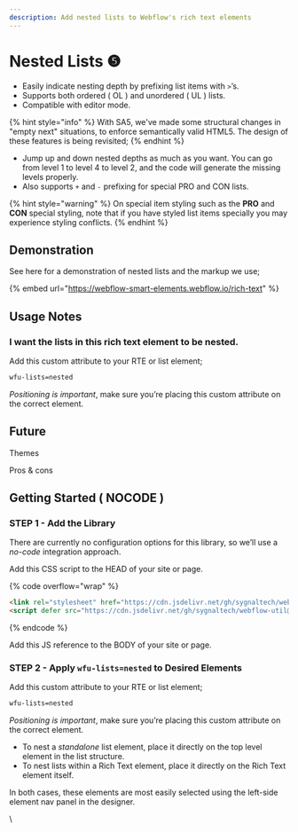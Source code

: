 ```yaml
---
description: Add nested lists to Webflow's rich text elements
---
```


# Nested Lists ❺

* Easily indicate nesting depth by prefixing list items with `>`’s.
* Supports both ordered ( OL ) and unordered ( UL ) lists.&#x20;
* Compatible with editor mode.&#x20;

{% hint style="info" %}
With SA5, we've made some structural changes in "empty next" situations, to enforce semantically valid HTML5. The design of these features is being revisited;
{% endhint %}

* Jump up and down nested depths as much as you want. You can go from level 1 to level 4 to level 2, and the code will generate the missing levels properly.
* Also supports `+` and `-` prefixing for special PRO and CON lists.&#x20;

{% hint style="warning" %}
On special item styling such as the **PRO** and **CON** special styling, note that if you have styled list items specially you may experience styling conflicts.
{% endhint %}

## Demonstration <a href="#demo---nested-lists" id="demo---nested-lists"></a>

See here for a demonstration of nested lists and the markup we use;

{% embed url="https://webflow-smart-elements.webflow.io/rich-text" %}

## Usage Notes

### I want the lists in this rich text element to be nested. <a href="#step-2---apply-wfu-listsnested-to-desired-elements" id="step-2---apply-wfu-listsnested-to-desired-elements"></a>

Add this custom attribute to your RTE or list element;

```html
wfu-lists=nested
```

_Positioning is important_, make sure you’re placing this custom attribute on the correct element.

## Future

Themes

Pros & cons

## Getting Started ( NOCODE )

### STEP 1 - Add the Library <a href="#step-1---add-the-library" id="step-1---add-the-library"></a>

There are currently no configuration options for this library, so we’ll use a _no-code_ integration approach.

Add this CSS script to the HEAD of your site or page.

{% code overflow="wrap" %}
```html
<link rel="stylesheet" href="https://cdn.jsdelivr.net/gh/sygnaltech/webflow-util@5.2.6/dist/css/webflow-html.css">
<script defer src="https://cdn.jsdelivr.net/gh/sygnaltech/webflow-util@5.2.6/dist/nocode/webflow-html.js"></script>
```
{% endcode %}

Add this JS reference to the BODY of your site or page.

### STEP 2 - Apply `wfu-lists=nested` to Desired Elements <a href="#step-2---apply-wfu-listsnested-to-desired-elements" id="step-2---apply-wfu-listsnested-to-desired-elements"></a>

Add this custom attribute to your RTE or list element;

```html
wfu-lists=nested
```

_Positioning is important_, make sure you’re placing this custom attribute on the correct element.

* To nest a _standalone_ list element, place it directly on the top level element in the list structure.
* To nest lists within a Rich Text element, place it directly on the Rich Text element itself.

In both cases, these elements are most easily selected using the left-side element nav panel in the designer.



\
